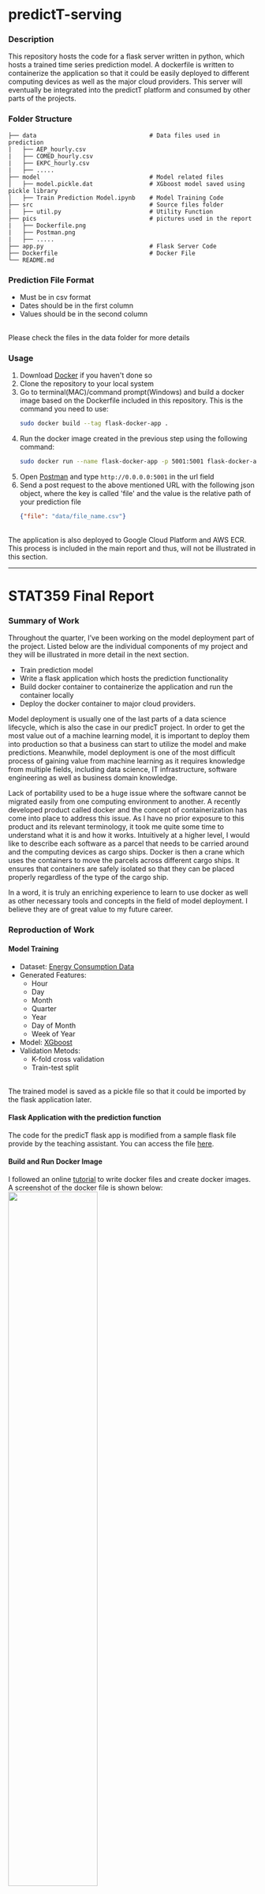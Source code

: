 # predictT-serving

### Description
This repository hosts the code for a flask server written in python, which hosts a trained time series prediction model. A dockerfile is written to containerize the application so that it could be easily deployed to different computing devices as well as the major cloud providers. This server will eventually be integrated into the predictT platform and consumed by other parts of the projects.

### Folder Structure

    ├── data                                # Data files used in prediction
    |   ├── AEP_hourly.csv
    |   ├── COMED_hourly.csv
    |   ├── EKPC_hourly.csv
    |   ├── .....
    ├── model                               # Model related files
    │   ├── model.pickle.dat                # XGboost model saved using pickle library
    │   ├── Train Prediction Model.ipynb    # Model Training Code
    ├── src                                 # Source files folder
    |   ├── util.py                         # Utility Function
    ├── pics                                # pictures used in the report
    |   ├── Dockerfile.png     
    |   ├── Postman.png 
    |   ├── .....
    ├── app.py                              # Flask Server Code
    ├── Dockerfile                          # Docker File
    └── README.md
    
### Prediction File Format
* Must be in csv format
* Dates should be in the first column
* Values should be in the second column

<br/>Please check the files in the data folder for more details
### Usage
1. Download [Docker](https://www.docker.com/products/docker-desktop) if you haven't done so
2. Clone the repository to your local system
3. Go to terminal(MAC)/command prompt(Windows) and build a docker image based on the Dockerfile included in this repository. This is the command you need to use:
    ```bash
    sudo docker build --tag flask-docker-app .
    ```
4. Run the docker image created in the previous step using the following command:
    ```bash
    sudo docker run --name flask-docker-app -p 5001:5001 flask-docker-app
    ```
5. Open [Postman](https://www.getpostman.com/downloads/) and type ```http://0.0.0.0:5001``` in the url field
6. Send a post request to the above mentioned URL with the following json object, where the key is called 'file' and the value is the relative path of your prediction file
    ```json
    {"file": "data/file_name.csv"}
    ```

<br/> The application is also deployed to Google Cloud Platform and AWS ECR. This process is included in the main report and thus, will not be illustrated in this section.

------------------------------------------------------------------------------------------------------------------------------

# STAT359 Final Report

### Summary of Work
Throughout the quarter, I’ve been working on the model deployment part of the project. Listed below are the individual components of my project and they will be illustrated in more detail in the next section.
-	Train prediction model
-   Write a flask application which hosts the prediction functionality
-	Build docker container to containerize the application and run the container locally
-	Deploy the docker container to major cloud providers.

Model deployment is usually one of the last parts of a data science lifecycle, which is also the case in our predicT project. In order to get the most value out of a machine learning model, it is important to deploy them into production so that a business can start to utilize the model and make predictions. Meanwhile, model deployment is one of the most difficult process of gaining value from machine learning as it requires knowledge from multiple fields, including data science, IT infrastructure, software engineering as well as business domain knowledge. 

Lack of portability used to be a huge issue where the software cannot be migrated easily from one computing environment to another. A recently developed product called docker and the concept of containerization has come into place to address this issue. As I have no prior exposure to this product and its relevant terminology, it took me quite some time to understand what it is and how it works. Intuitively at a higher level, I would like to describe each software as a parcel that needs to be carried around and the computing devices as cargo ships. Docker is then a crane which uses the containers to move the parcels across different cargo ships. It ensures that containers are safely isolated so that they can be placed properly regardless of the type of the cargo ship. 

In a word, it is truly an enriching experience to learn to use docker as well as other necessary tools and concepts in the field of model deployment. I believe they are of great value to my future career.


### Reproduction of Work
#### Model Training
- Dataset: [Energy Consumption Data](https://www.kaggle.com/robikscube/hourly-energy-consumption/version/3)
- Generated Features:
    * Hour
    * Day
    * Month
    * Quarter
    * Year
    * Day of Month
    * Week of Year
- Model: [XGboost](https://xgboost.readthedocs.io/en/latest/)
- Validation Metods:
    * K-fold cross validation
    * Train-test split

<br/> The trained model is saved as a pickle file so that it could be imported by the flask application later.
#### Flask Application with the prediction function
The code for the predicT flask app is modified from a sample flask file provide by the teaching assistant. You can access the file [here](https://drive.google.com/open?id=1sSt_ZzjufZLqpMCqmg6xFxXuK9GRR2n0).  

#### Build and Run Docker Image
I followed an online [tutorial](https://www.geeksforgeeks.org/dockerize-your-flask-app/) to write docker files and create docker images. A screenshot of the docker file is shown below:
<img src = 'https://github.com/JacobWangTengda/predictT-serving/blob/master/pics/Dockerfile.png' width=60% height=60%>

<br/>This docker file will first pull python images from the docker registry and copy all the files in the application folder, where the flask code is stored. It is required to create a requirement.txt file with all the necessary packages and its version so that the docker file can ‘pip’ install all the dependencies of the application. The docker file then exposes port 5001, which the application sits on, and executes the ```python app.py``` command.

After the docker file is written, you can build a docker image from this file. This docker image will create a docker container during runtime where the application is encapsulated inside. For more detail, please see the Usage section of the readme file.
#### Make a request to the predict function
You can make a HTTP request to the flask application once it is up and running. The input of the request is a csv file with the raw data and the output contains the predicted value. To make the POST request, you need to download Postman beforehand. Since the application is running locally and listens to port 5001, specify the host URL as ```http://0.0.0.0:5001```. The body of the request is a json object as shown in the screenshot below. The value of the entry is the path to the prediction file in the repository. Please refer to the picture below for more details.

<br/><img src = 'https://github.com/JacobWangTengda/predictT-serving/blob/master/pics/postman.png' width=80% height=80%>

<br/>This is how the response object looks like: 

<br/><img src = 'https://github.com/JacobWangTengda/predictT-serving/blob/master/pics/response.png' width=80% height=80%>
#### Deploy Docker image to the cloud
The previous steps only run the application locally. With the increasing popularity of cloud computing, we would also like to explore the possibility to utilize the services from major cloud provides and deploy the application to the cloud. In the second half of this quarter, I’ve tried to deploy docker images to Google Cloud Platform (GCP) and the Amazon Web Services (AWS). 
##### Cloud Provider 1: Google Cloud Platform (GCP)
GCP is nice enough to provide a comprehensive tutorial on how to deploy a containerized application, which can be found [here](https://cloud.google.com/kubernetes-engine/docs/tutorials/hello-app). It is straightforward to follow and includes all the step needed including how to package a web application in a docker image, and run that container on a Google Kubernetes Engine (GKE) cluster as a load-balanced set of replicas that can scale to the needs of users. GCP also provides a cloud shell/terminal that I find to be rather user-friendly. 

<br/> <img src = 'https://github.com/JacobWangTengda/predictT-serving/blob/master/pics/GCP.png' width=80% height=80%>
##### Cloud Provider 2: AWS ECR
I’ve been researching on the Amazon Elastic Container Service (ECR), which is a highly scalable, high performance container management service that supports Docker containers and allows you to easily run application on a managed cluster of Amazon EC2 instances. I followed this [tutorial](https://towardsdatascience.com/how-to-deploy-a-docker-container-python-on-amazon-ecs-using-amazon-ecr-9c52922b738f) and created a containerized static webpage. Given more time, the same procedure can be replicated on the flask predicT application. 


### Future Insights
In my opinion, predicT is a comprehensive end-to-end data science project of industry flavor. The concept named data pipeline has become increasingly popular in recent years. Typically, a data pipeline starts with data collection and retrieval while ends with a database for data storage or some other downstream tasks such as data visualisation. Meanwhile, it should automate the whole process of data transformation, cleansing, pre-processing as well as analysis and mining. In this case, predicT can also be viewed as a data pipeline. Although we work on different components of the project, the biweekly presentations and weekly progress updates allow us to learn and digest various areas in the field of data science.

The ability to build comprehensive data pipeline is an essential skill as a data scientist. Going further, we can apply the knowledge and skills we’ve acquired throughout the course to address industry problems. For example, I once interned in a sovereign fund as a data science intern and it was truly a painful experience to deploy python projects on different servers. With the ability to write docker file to containerize the application, the deployment process would become much easier and more efficient.
